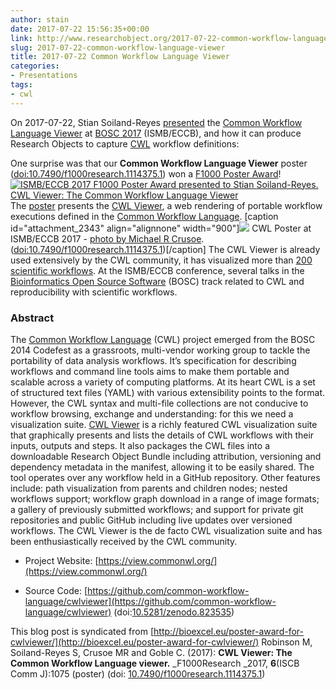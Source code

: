 ```yaml
---
author: stain
date: 2017-07-22 15:56:35+00:00
link: http://www.researchobject.org/2017-07-22-common-workflow-language-viewer/
slug: 2017-07-22-common-workflow-language-viewer
title: 2017-07-22 Common Workflow Language Viewer
categories:
- Presentations
tags:
- cwl
---
```

On 2017-07-22, Stian Soiland-Reyes [presented](https://www.youtube.com/watch?v=iB_0l-Bm4nA) the [Common Workflow Language Viewer](http://slides.com/soilandreyes/2017-07-22-cwlviewer#/) at [BOSC 2017](https://www.open-bio.org/wiki/BOSC_2017) (ISMB/ECCB), and how it can produce Research Objects to capture [CWL](http://www.commonwl.org/) workflow definitions:

<!-- more -->
One surprise was that our **Common Workflow Language Viewer** poster ([doi:10.7490/f1000research.1114375.1](https://doi.org/10.7490/f1000research.1114375.1)) won a [F1000 Poster Award](https://www.iscb.org/ismbeccb2017/2865#f1000)!
[![ISMB/ECCB 2017 F1000 Poster Award presented to Stian Soiland-Reyes. CWL Viewer: The Common Workflow Language Viewer](http://bioexcel.eu/wp-content/uploads/2017/08/f1000postercertificate-600x408.jpg)](https://www.iscb.org/ismbeccb2017/2865#f1000)
The [poster](https://doi.org/10.7490/f1000research.1114375.1) presents the [CWL Viewer](https://view.commonwl.org/), a web rendering of portable workflow executions defined in the [Common Workflow Language](http://bioexcel.eu/software/workflows/#cwl).
[caption id="attachment_2343" align="alignnone" width="900"][![](http://bioexcel.eu/wp-content/uploads/2017/08/cwlposter-photo.jpg)](http://bioexcel.eu/wp-content/uploads/2017/08/f1000research-167455.pdf) CWL Poster at ISMB/ECCB 2017 - [photo by Michael R Crusoe](https://twitter.com/BioExcelCoE/status/889157731495661570/photo/1). ([doi:10.7490/f1000research.1114375.1](https://doi.org/10.7490/f1000research.1114375.1))[/caption]
The CWL Viewer is already used extensively by the CWL community, it has visualized more than [200 scientific workflows](https://view.commonwl.org/workflows).
At the ISMB/ECCB conference, several talks in the [Bioinformatics Open Source Software](https://www.open-bio.org/wiki/BOSC_2017_Schedule) (BOSC) track related to CWL and reproducibility with scientific workflows.


### Abstract


The [Common Workflow Language](http://www.commonwl.org/) (CWL) project emerged from the BOSC 2014 Codefest as a grassroots, multi-vendor working group to tackle the portability of data analysis workflows. It’s specification for describing workflows and command line tools aims to make them portable and scalable across a variety of computing platforms.
At its heart CWL is a set of structured text files (YAML) with various extensibility points to the format. However, the CWL syntax and multi-file collections are not conducive to workflow browsing, exchange and understanding: for this we need a visualization suite.
[CWL Viewer](https://view.commonwl.org/) is a richly featured CWL visualization suite that graphically presents and lists the details of CWL workflows with their inputs, outputs and steps. It also packages the CWL files into a downloadable Research Object Bundle including attribution, versioning and dependency metadata in the manifest, allowing it to be easily shared. The tool operates over any workflow held in a GitHub repository. Other features include: path visualization from parents and children nodes; nested workflows support; workflow graph download in a range of image formats; a gallery of previously submitted workflows; and support for private git repositories and public GitHub including live updates over versioned workflows.
The CWL Viewer is the de facto CWL visualization suite and has been enthusiastically received by the CWL community.



	
  * Project Website: [https://view.commonwl.org/](https://view.commonwl.org/)

	
  * Source Code: [https://github.com/common-workflow-language/cwlviewer](https://github.com/common-workflow-language/cwlviewer) (doi:[10.5281/zenodo.823535](https://doi.org/10.5281/zenodo.823535))



This blog post is syndicated from [http://bioexcel.eu/poster-award-for-cwlviewer/](http://bioexcel.eu/poster-award-for-cwlviewer/)
Robinson M, Soiland-Reyes S, Crusoe MR and Goble C. (2017): **CWL Viewer: The Common Workflow Language viewer.** _F1000Research _2017, **6**(ISCB Comm J):1075 (poster) (doi: [10.7490/f1000research.1114375.1](https://doi.org/10.7490/f1000research.1114375.1))

